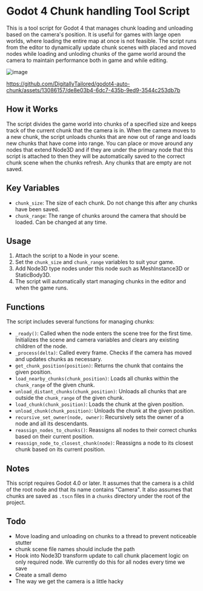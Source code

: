 # Godot 4 Chunk handling Tool Script

This is a tool script for Godot 4 that manages chunk loading and unloading based on the camera's position. It is useful for games with large open worlds, where loading the entire map at once is not feasible. The script runs from the editor to dynamically update chunk scenes with placed and moved nodes while loading and unloding chunks of the game world around the camera to maintain performance both in game and while editing.

![image](https://github.com/DigitallyTailored/godot4-auto-chunk/assets/13086157/57ce58f6-ce36-401a-bc25-8c9545768c7d)

https://github.com/DigitallyTailored/godot4-auto-chunk/assets/13086157/de8e03b4-6dc7-435b-9ed9-3544c253db7b

## How it Works

The script divides the game world into chunks of a specified size and keeps track of the current chunk that the camera is in. When the camera moves to a new chunk, the script unloads chunks that are now out of range and loads new chunks that have come into range. You can place or move around any nodes that extend Node3D and if they are under the primary node that this script is attached to then they will be automatically saved to the correct chunk scene when the chunks refresh. Any chunks that are empty are not saved.

## Key Variables

- `chunk_size`: The size of each chunk. Do not change this after any chunks have been saved.
- `chunk_range`: The range of chunks around the camera that should be loaded. Can be changed at any time.

## Usage

1. Attach the script to a Node in your scene.
2. Set the `chunk_size` and `chunk_range` variables to suit your game.
3. Add Node3D type nodes under this node such as MeshInstance3D or StaticBody3D.
4. The script will automatically start managing chunks in the editor and when the game runs.

## Functions

The script includes several functions for managing chunks:

- `_ready()`: Called when the node enters the scene tree for the first time. Initializes the scene and camera variables and clears any existing children of the node.
- `_process(delta)`: Called every frame. Checks if the camera has moved and updates chunks as necessary.
- `get_chunk_position(position)`: Returns the chunk that contains the given position.
- `load_nearby_chunks(chunk_position)`: Loads all chunks within the `chunk_range` of the given chunk.
- `unload_distant_chunks(chunk_position)`: Unloads all chunks that are outside the `chunk_range` of the given chunk.
- `load_chunk(chunk_position)`: Loads the chunk at the given position.
- `unload_chunk(chunk_position)`: Unloads the chunk at the given position.
- `recursive_set_owner(node, owner)`: Recursively sets the owner of a node and all its descendants.
- `reassign_nodes_to_chunks()`: Reassigns all nodes to their correct chunks based on their current position.
- `reassign_node_to_closest_chunk(node)`: Reassigns a node to its closest chunk based on its current position.

## Notes

This script requires Godot 4.0 or later. It assumes that the camera is a child of the root node and that its name contains "Camera". It also assumes that chunks are saved as `.tscn` files in a `chunks` directory under the root of the project.

## Todo

- Move loading and unloading on chunks to a thread to prevent noticeable stutter
- chunk scene file names should include the path
- Hook into Node3D transform update to call chunk placement logic on only required node. We currently do this for all nodes every time we save
- Create a small demo
- The way we get the camera is a little hacky
